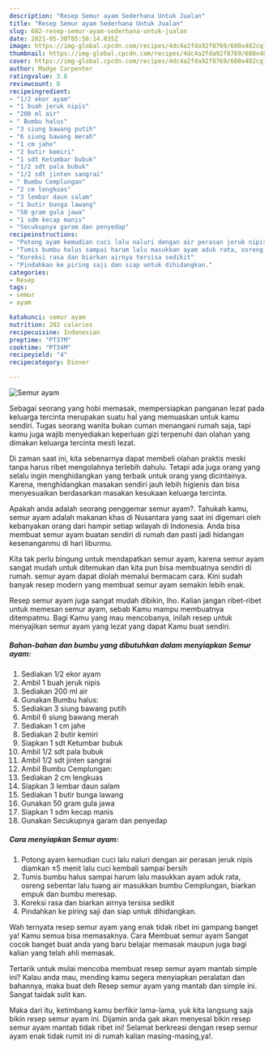 ```yaml
---
description: "Resep Semur ayam Sederhana Untuk Jualan"
title: "Resep Semur ayam Sederhana Untuk Jualan"
slug: 682-resep-semur-ayam-sederhana-untuk-jualan
date: 2021-05-30T05:56:14.035Z
image: https://img-global.cpcdn.com/recipes/4dc4a2fda92f8769/680x482cq70/semur-ayam-foto-resep-utama.jpg
thumbnail: https://img-global.cpcdn.com/recipes/4dc4a2fda92f8769/680x482cq70/semur-ayam-foto-resep-utama.jpg
cover: https://img-global.cpcdn.com/recipes/4dc4a2fda92f8769/680x482cq70/semur-ayam-foto-resep-utama.jpg
author: Madge Carpenter
ratingvalue: 3.6
reviewcount: 8
recipeingredient:
- "1/2 ekor ayam"
- "1 buah jeruk nipis"
- "200 ml air"
- " Bumbu halus"
- "3 siung bawang putih"
- "6 siung bawang merah"
- "1 cm jahe"
- "2 butir kemiri"
- "1 sdt Ketumbar bubuk"
- "1/2 sdt pala bubuk"
- "1/2 sdt jinten sangrai"
- " Bumbu Cemplungan"
- "2 cm lengkuas"
- "3 lembar daun salam"
- "1 butir bunga lawang"
- "50 gram gula jawa"
- "1 sdm kecap manis"
- "Secukupnya garam dan penyedap"
recipeinstructions:
- "Potong ayam kemudian cuci lalu naluri dengan air perasan jeruk nipis diamkan ±5 menit lalu cuci kembali sampai bersih"
- "Tumis bumbu halus sampai harum lalu masukkan ayam aduk rata, osreng sebentar lalu tuang air masukkan bumbu Cemplungan, biarkan empuk dan bumbu meresap."
- "Koreksi rasa dan biarkan airnya tersisa sedikit"
- "Pindahkan ke piring saji dan siap untuk dihidangkan."
categories:
- Resep
tags:
- semur
- ayam

katakunci: semur ayam 
nutrition: 202 calories
recipecuisine: Indonesian
preptime: "PT37M"
cooktime: "PT34M"
recipeyield: "4"
recipecategory: Dinner

---
```



![Semur ayam](https://img-global.cpcdn.com/recipes/4dc4a2fda92f8769/680x482cq70/semur-ayam-foto-resep-utama.jpg)

Sebagai seorang yang hobi memasak, mempersiapkan panganan lezat pada keluarga tercinta merupakan suatu hal yang memuaskan untuk kamu sendiri. Tugas seorang  wanita bukan cuman menangani rumah saja, tapi kamu juga wajib menyediakan keperluan gizi terpenuhi dan olahan yang dimakan keluarga tercinta mesti lezat.

Di zaman  saat ini, kita sebenarnya dapat membeli olahan praktis meski tanpa harus ribet mengolahnya terlebih dahulu. Tetapi ada juga orang yang selalu ingin menghidangkan yang terbaik untuk orang yang dicintainya. Karena, menghidangkan masakan sendiri jauh lebih higienis dan bisa menyesuaikan berdasarkan masakan kesukaan keluarga tercinta. 



Apakah anda adalah seorang penggemar semur ayam?. Tahukah kamu, semur ayam adalah makanan khas di Nusantara yang saat ini digemari oleh kebanyakan orang dari hampir setiap wilayah di Indonesia. Anda bisa membuat semur ayam buatan sendiri di rumah dan pasti jadi hidangan kesenanganmu di hari liburmu.

Kita tak perlu bingung untuk mendapatkan semur ayam, karena semur ayam sangat mudah untuk ditemukan dan kita pun bisa membuatnya sendiri di rumah. semur ayam dapat diolah memalui bermacam cara. Kini sudah banyak resep modern yang membuat semur ayam semakin lebih enak.

Resep semur ayam juga sangat mudah dibikin, lho. Kalian jangan ribet-ribet untuk memesan semur ayam, sebab Kamu mampu membuatnya ditempatmu. Bagi Kamu yang mau mencobanya, inilah resep untuk menyajikan semur ayam yang lezat yang dapat Kamu buat sendiri.

<!--inarticleads1-->

##### Bahan-bahan dan bumbu yang dibutuhkan dalam menyiapkan Semur ayam:

1. Sediakan 1/2 ekor ayam
1. Ambil 1 buah jeruk nipis
1. Sediakan 200 ml air
1. Gunakan  Bumbu halus:
1. Sediakan 3 siung bawang putih
1. Ambil 6 siung bawang merah
1. Sediakan 1 cm jahe
1. Sediakan 2 butir kemiri
1. Siapkan 1 sdt Ketumbar bubuk
1. Ambil 1/2 sdt pala bubuk
1. Ambil 1/2 sdt jinten sangrai
1. Ambil  Bumbu Cemplungan:
1. Sediakan 2 cm lengkuas
1. Siapkan 3 lembar daun salam
1. Sediakan 1 butir bunga lawang
1. Gunakan 50 gram gula jawa
1. Siapkan 1 sdm kecap manis
1. Gunakan Secukupnya garam dan penyedap




<!--inarticleads2-->

##### Cara menyiapkan Semur ayam:

1. Potong ayam kemudian cuci lalu naluri dengan air perasan jeruk nipis diamkan ±5 menit lalu cuci kembali sampai bersih
1. Tumis bumbu halus sampai harum lalu masukkan ayam aduk rata, osreng sebentar lalu tuang air masukkan bumbu Cemplungan, biarkan empuk dan bumbu meresap.
1. Koreksi rasa dan biarkan airnya tersisa sedikit
1. Pindahkan ke piring saji dan siap untuk dihidangkan.




Wah ternyata resep semur ayam yang enak tidak ribet ini gampang banget ya! Kamu semua bisa memasaknya. Cara Membuat semur ayam Sangat cocok banget buat anda yang baru belajar memasak maupun juga bagi kalian yang telah ahli memasak.

Tertarik untuk mulai mencoba membuat resep semur ayam mantab simple ini? Kalau anda mau, mending kamu segera menyiapkan peralatan dan bahannya, maka buat deh Resep semur ayam yang mantab dan simple ini. Sangat taidak sulit kan. 

Maka dari itu, ketimbang kamu berfikir lama-lama, yuk kita langsung saja bikin resep semur ayam ini. Dijamin anda gak akan menyesal bikin resep semur ayam mantab tidak ribet ini! Selamat berkreasi dengan resep semur ayam enak tidak rumit ini di rumah kalian masing-masing,ya!.

